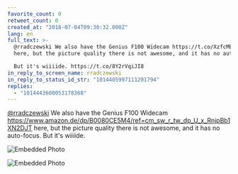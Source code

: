 ```yaml
---
favorite_count: 0
retweet_count: 0
created_at: "2018-07-04T09:30:32.000Z"
lang: en
full_text: >-
  @rradczewski We also have the Genius F100 Widecam https://t.co/XzfcME51Mn
  here, but the picture quality there is not awesome, and it has no auto-focus.

  But it's wiiiide. https://t.co/8Y2rVqiJI8
in_reply_to_screen_name: rradczewski
in_reply_to_status_id_str: "1014405997111201794"
replies:
  - "1014443600053178368"
---
```


[@rradczewski](https://twitter.com/rradczewski) We also have the Genius F100
Widecam
<https://www.amazon.de/dp/B0080CE5M4/ref=cm_sw_r_tw_dp_U_x_RnjpBb1XN2DJT> here,
but the picture quality there is not awesome, and it has no auto-focus. But it's
wiiiide.

<div class="gallery gallery-2">

![Embedded Photo](https://twitter-media-coderbyheart.s3.eu-north-1.amazonaws.com/1014441320214073349-DhQE58OXkAAai3x.jpg)

![Embedded Photo](https://twitter-media-coderbyheart.s3.eu-north-1.amazonaws.com/1014441320214073349-DhQE67pWAAE_4rZ.jpg)

</div>
